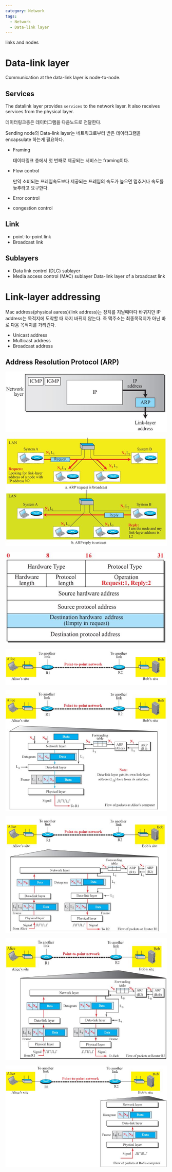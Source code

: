 ```yaml
---
category: Network
tags:
  - Network
  - Data-link layer
---
```


links and nodes

# Data-link layer

Communication at the data-link layer is node-to-node.

## Services

The datalink layer provides `services` to the network layer. It also receives services from the physical layer.

데이터링크층은 데이터그램을 다음노드로 전달한다.

Sending node의 Data-link layer는 네트워크로부터 받은 데이터그램을 encapsulate 하는게 필요하다.


- Framing
  
  데이터링크 층에서 첫 번째로 제공되는 서비스는 framing이다.

- Flow control

  만약 소비되는 프레임속도보다 제공되는 프레임의 속도가 높으면 멈추거나 속도를 늦추라고 요구한다.

- Error control
- congestion control

## Link

- point-to-point link
- Broadcast link

## Sublayers

- Data link control (DLC) sublayer
- Media access control (MAC) sublayer
  Data-link layer of a broadcast link

# Link-layer addressing

Mac address(physical aaress)(link address)는 장치를 지날때마다 바뀌지만 IP address는 목적지에 도착할 때 까지 바뀌지 않는다. 즉 맥주소는 최종목적지가 아닌 바로 다음 목적지를 가리킨다.

- Unicast address
- Multicast address
- Broadcast address

## Address Resolution Protocol (ARP)

![Alt text](/assets/img/ARP.JPG)

![Alt text](/assets/img/ARP2.JPG)

![Alt text](/assets/img/ARP3.JPG)

![Alt text](/assets/img/ARP_example.JPG)

![Alt text](/assets/img/ARP_example1.JPG)

![Alt text](/assets/img/ARP_example2.JPG)

![Alt text](/assets/img/ARP_example3.JPG)

![Alt text](/assets/img/ARP_example4.JPG)